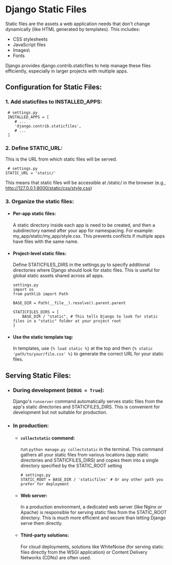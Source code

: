 # Django Static Files
Static files are the assets a  web application needs that don't change dynamically (like HTML generated by templates). This includes:

* CSS stylesheets
* JavaScript files
* Images\
* Fonts

Django provides django.contrib.staticfiles to help manage these files efficiently, especially in larger projects with multiple apps.

## Configuration for Static Files:
### 1. Add staticfiles to INSTALLED_APPS:
    
     # settings.py
     INSTALLED_APPS = [
        # ...
        'django.contrib.staticfiles',
        # ...
     ]

###  2. Define STATIC_URL: 
This is the URL from which static files will be served.

     # settings.py
    STATIC_URL = 'static/'
This means that static files will be accessible at /static/ in the browser (e.g., http://127.0.0.1:8000/static/css/style.css)

### 3. Organize the static files:

* #### Per-app static files: 
  A static directory inside each app is need to be created, and then a subdirectory named after your app for namespacing. For example: my_app/static/my_app/style.css. This prevents conflicts if multiple apps have files with the same name.

* #### Project-level static files: 
  Define STATICFILES_DIRS in the settings.py to specify additional directories where Django should look for static files. This is useful for global static assets shared across all apps.

      settings.py
      import os
      from pathlib import Path

      BASE_DIR = Path(__file__).resolve().parent.parent

      STATICFILES_DIRS = [
          BASE_DIR / "static", # This tells Django to look for static files in a "static" folder at your project root
      ]

* #### Use the static template tag: 
   In templates, use `{% load static %}` at the top and then `{% static 'path/to/your/file.css' %}` to generate the correct URL for your static files.

## Serving Static Files:
* ### During development (`DEBUG = True`): 
  Django's `runserver` command automatically serves static files from the app's static directories and STATICFILES_DIRS. This is convenient for development but not suitable for production.

* ### In production:
  * #### `collectstatic` command: 
    run `python manage.py collectstatic` in the terminal. This command gathers all your static files from various locations (app static directories and STATICFILES_DIRS) and copies them into a single directory specified by the STATIC_ROOT setting
  
        # settings.py
        STATIC_ROOT = BASE_DIR / 'staticfiles' # Or any other path you prefer for deployment
  
  * #### Web server: 
    In a production environment, a dedicated web server (like Nginx or Apache) is responsible for serving static files from the STATIC_ROOT directory. This is much more efficient and secure than letting Django serve them directly.
  
  * #### Third-party solutions: 
    For cloud deployments, solutions like WhiteNoise (for serving static files directly from the WSGI application) or Content Delivery Networks (CDNs) are often used.
